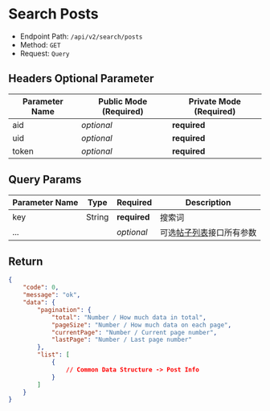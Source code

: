 # Search Posts

- Endpoint Path: `/api/v2/search/posts`
- Method: `GET`
- Request: `Query`

## Headers Optional Parameter

| Parameter Name | Public Mode (Required) | Private Mode (Required) |
| --- | --- | --- |
| aid | *optional* | **required** |
| uid | *optional* | **required** |
| token | *optional* | **required** |

## Query Params

| Parameter Name | Type | Required | Description |
| --- | --- | --- | --- |
| key | String | **required** | 搜索词 |
| ... |  | *optional* | 可选[帖子列表](../post/list.md#query-参数)接口所有参数 |

## Return

```json
{
    "code": 0,
    "message": "ok",
    "data": {
        "pagination": {
            "total": "Number / How much data in total",
            "pageSize": "Number / How much data on each page",
            "currentPage": "Number / Current page number",
            "lastPage": "Number / Last page number"
        },
        "list": [
            {
                // Common Data Structure -> Post Info
            }
        ]
    }
}
```
